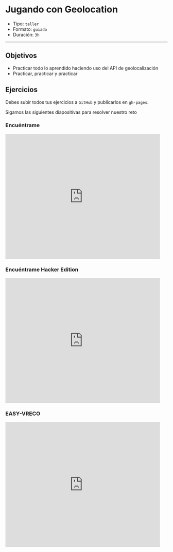 # Jugando con Geolocation

- Tipo: `taller`
- Formato: `guiado`
- Duración: `3h`

***

## Objetivos

- Practicar todo lo aprendido haciendo uso del API de geolocalización
- Practicar, practicar y practicar

## Ejercicios

Debes subir todos tus ejercicios a `GitHub` y publicarlos en `gh-pages`.

Sigamos las siguientes diapositivas para resolver nuestro
reto

### Encuéntrame

<iframe src="https://docs.google.com/presentation/d/e/2PACX-1vQQVIwRCvs17bO0YkP17rLec33TEsjj0k5rehs7XcnAGoO7eUCU41j-VxZGge47XLBA-rkss81K2dPd/embed?start=false&loop=false&delayms=5000" frameborder="0" width="480" height="389" allowfullscreen="true" mozallowfullscreen="true" webkitallowfullscreen="true"></iframe>

### Encuéntrame Hacker Edition

<iframe src="https://docs.google.com/presentation/d/e/2PACX-1vQMPjhYWVZPuLjEaA0ITeavo8zW_zZcXrPY8J-JUDkrU5EIBAhED5Ir5NhIn4KXffdc9xA92QdxaU2S/embed?start=false&loop=false&delayms=5000" frameborder="0" width="480" height="389" allowfullscreen="true" mozallowfullscreen="true" webkitallowfullscreen="true"></iframe>

### EASY-VRECO

<iframe src="https://docs.google.com/presentation/d/e/2PACX-1vS4fG3rIcQeV-IDN44cnIwsi4ewKi4RAoH62L21Lf2PVegDzm4T5UlqlkLQou4mG0yfepvT4UgtTz6N/embed?start=false&loop=false&delayms=5000" frameborder="0" width="480" height="389" allowfullscreen="true" mozallowfullscreen="true" webkitallowfullscreen="true"></iframe>

